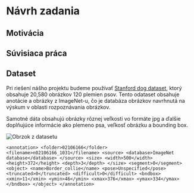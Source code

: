 # Návrh zadania

## Motivácia

## Súvisiaca práca

## Dataset

Pri riešení nášho projektu budeme používať [Stanford dog dataset](http://vision.stanford.edu/aditya86/ImageNetDogs/), ktorý obsahuje 20,580 obrázkov 120 plemien psov. Tento odataset obsahuje anotácie a obrázky z ImageNet-u, čo je databáza obrázkov navrhnutá na výskum v oblasti rozpoznávania obrázkov.

Samotné dáta obsahujú obrázky rôznej veľkosti vo formáte jpg a ďalšie doplňujúce informácie ako plemeno psa, veľkosť obrázku a bounding box.

![Obrzok z datasetu](doggo.png)

`
<annotation>
	<folder>02106166</folder>
	<filename>n02106166_1031</filename>
	<source>
		<database>ImageNet database</database>
	</source>
	<size>
		<width>500</width>
		<height>372</height>
		<depth>3</depth>
	</size>
	<segment>0</segment>
	<object>
		<name>Border_collie</name>
		<pose>Unspecified</pose>
		<truncated>0</truncated>
		<difficult>0</difficult>
		<bndbox>
			<xmin>11</xmin>
			<ymin>46</ymin>
			<xmax>376</xmax>
			<ymax>334</ymax>
		</bndbox>
	</object>
</annotation>
`



